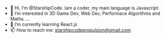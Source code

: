 - 👋 Hi, I’m @StarshipCode. Iam a coder, my main language is Javascript. 
- 👀 I’m interested in 3D Game Dev, Web Dev, Performace Algorithms and Maths. ...
- 🌱 I’m currently learning React.js
- 📫 How to reach me: starshipcodepropulsion@gmail.com 

<!---
StarshipCode/StarshipCode is a ✨ special ✨ repository because its `README.md` (this file) appears on your GitHub profile.
You can click the Preview link to take a look at your changes.
--->
